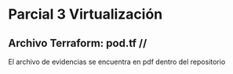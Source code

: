 # Parcial 3 Virtualización
## Archivo Terraform: pod.tf //
El archivo de evidencias se encuentra en pdf dentro del repositorio
